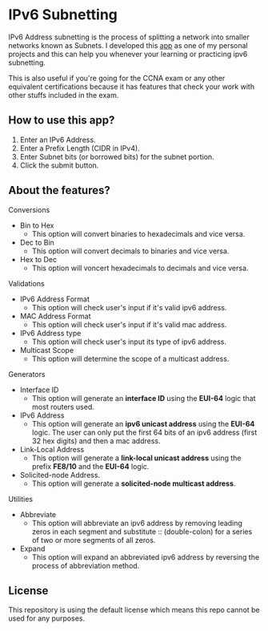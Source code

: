 # IPv6 Subnetting
IPv6 Address subnetting is the process of splitting a network into smaller networks known as Subnets.
I developed this [app](https://ipv6subnetting.netlify.app/) as one of my personal projects and this can help you whenever your learning or
practicing ipv6 subnetting.

This is also useful if you're going for the CCNA exam or any other equivalent certifications
because it has features that check your work with other stuffs included in the exam.

## How to use this app?
1. Enter an IPv6 Address.
2. Enter a Prefix Length (CIDR in IPv4).
3. Enter Subnet bits (or borrowed bits) for the subnet portion.
4. Click the submit button.

## About the features?
Conversions
- Bin to Hex
  - This option will convert binaries to hexadecimals and vice versa.
- Dec to Bin
  - This option will convert decimals to binaries and vice versa.
- Hex to Dec
  - This option will voncert hexadecimals to decimals and vice versa.

Validations
- IPv6 Address Format
  - This option will check user's input if it's valid ipv6 address.
- MAC Address Format
  - This option will check user's input if it's valid mac address.
- IPv6 Address type
  - This option will check user's input its type of ipv6 address.
- Multicast Scope
  - This option will determine the scope of a multicast address.

Generators
- Interface ID
  - This option will generate an **interface ID** using the **EUI-64** logic that most routers used.
- IPv6 Address
  - This option will generate an **ipv6 unicast address** using the **EUI-64** logic.
    The user can only put the first 64 bits of an ipv6 address (first 32 hex digits) and then a mac address.
- Link-Local Address
  - This option will generate a **link-local unicast address** using the prefix **FE8/10** and the **EUI-64** logic.
- Solicited-node Address.
  - This option will generate a **solicited-node multicast address**.

Utilities
- Abbreviate
  - This option will abbreviate an ipv6 address by removing leading zeros in each segment and substitute :: (double-colon)
    for a series of two or more segments of all zeros.
- Expand
  - This option will expand an abbreviated ipv6 address by reversing the process of abbreviation method.

## License
This repository is using the default license which means this repo cannot be used for any purposes.



